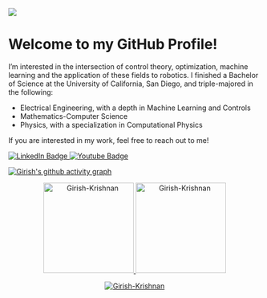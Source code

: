 ![](https://komarev.com/ghpvc/?username=Girish-Krishnan)

# Welcome to my GitHub Profile!

I’m interested in the intersection of control theory, optimization, machine learning and the application of these fields to robotics. I finished a Bachelor of Science at the University of California, San Diego, and triple-majored in the following:

* Electrical Engineering, with a depth in Machine Learning and Controls
* Mathematics-Computer Science
* Physics, with a specialization in Computational Physics

If you are interested in my work, feel free to reach out to me!

<div id="badges">
<a href="https://www.linkedin.com/in/girk/">
  <img src="https://img.shields.io/badge/LinkedIn-blue?style=for-the-badge&logo=linkedin&logoColor=white" alt="LinkedIn Badge"/>
</a>
<a href="mailto:gikrishnan@ucsd.edu">
  <img src="https://img.shields.io/badge/Gmail-white?style=for-the-badge&logo=gmail&logoColor=red" alt="Youtube Badge"/>
</a>
</div>

[![Girish's github activity graph](https://github-readme-activity-graph.vercel.app/graph?username=Girish-Krishnan&bg_color=100f0f&color=4c5e9e&line=4c569e&point=403e41&area=true&hide_border=true)](https://github.com/Girish-Krishnan/github-readme-activity-graph)

<div align="center">
  <a href="https://github.com/Girish-Krishnan">
    <img height="180em" src="https://github-readme-stats.vercel.app/api/top-langs?username=Girish-Krishnan&show_icons=true&locale=en&layout=compact&theme=tokyonight" alt="Girish-Krishnan"/>
    <img height="180em" src="https://github-readme-stats.vercel.app/api?username=Girish-Krishnan&show_icons=true&locale=en&layout=compact&theme=tokyonight" alt="Girish-Krishnan"/>
  </a>
</div>
<p align="center">
  <a href="https://github.com/Girish-Krishnan">
    <img src="https://github-readme-streak-stats.herokuapp.com/?user=Girish-Krishnan&&theme=tokyonight" alt="Girish-Krishnan" />
  </a>
</p>
